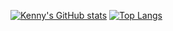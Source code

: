[![Kenny's GitHub stats](https://github-readme-stats.vercel.app/api?username=alibekkenny&show_icons=true&theme=tokyonight)](https://github.com/anuraghazra/github-readme-stats)
[![Top Langs](https://github-readme-stats.vercel.app/api/top-langs/?username=alibekkenny&layout=compact&theme=tokyonight)](https://github.com/anuraghazra/github-readme-stats)
